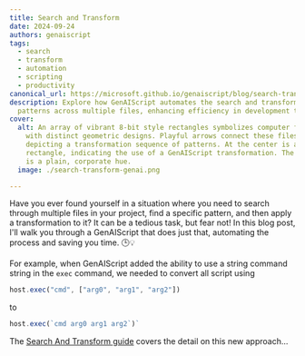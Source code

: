 ```yaml
---
title: Search and Transform
date: 2024-09-24
authors: genaiscript
tags:
  - search
  - transform
  - automation
  - scripting
  - productivity
canonical_url: https://microsoft.github.io/genaiscript/blog/search-transform-genai
description: Explore how GenAIScript automates the search and transformation of
  patterns across multiple files, enhancing efficiency in development tasks.
cover:
  alt: An array of vibrant 8-bit style rectangles symbolizes computer files, each
    with distinct geometric designs. Playful arrows connect these files,
    depicting a transformation sequence of patterns. At the center is a detailed
    rectangle, indicating the use of a GenAIScript transformation. The backdrop
    is a plain, corporate hue.
  image: ./search-transform-genai.png

---
```


Have you ever found yourself in a situation where you need to search through multiple files in your project, find a specific pattern, and then apply a transformation to it? It can be a tedious task, but fear not! In this blog post, I'll walk you through a GenAIScript that does just that, automating the process and saving you time. 🕒💡

For example, when GenAIScript added the ability to use a string command string in
the `exec` command, we needed to convert all script using

```js
host.exec("cmd", ["arg0", "arg1", "arg2"])
```

to

```js
host.exec(`cmd arg0 arg1 arg2`)`
```

The [Search And Transform guide](/genaiscript/guides/search-and-transform) covers the detail on this new approach...
